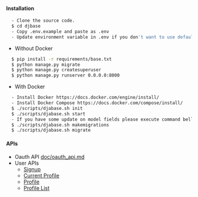 #### Installation
  ```sh
    - Clone the source code.
    $ cd djbase
    - Copy .env.example and paste as .env
    - Update environment variable in .env if you don't want to use default value.
  ```
  - Without Docker
  ```sh
    $ pip install -r requirements/base.txt
    $ python manage.py migrate
    $ python manage.py createsuperuser
    $ python manage.py runserver 0.0.0.0:8000
  ```
  - With Docker
  ```sh
    - Install Docker https://docs.docker.com/engine/install/
    - Install Docker Compose https://docs.docker.com/compose/install/
    $ ./scripts/djabase.sh init
    $ ./scripts/djabase.sh start
    - If you have some update on model fields please execute command bellow.
    $ ./scripts/djabase.sh makemigrations
    $ ./scripts/djabase.sh migrate
  ```

#### APIs

- Oauth API [doc/oauth_api.md](https://github.com/chhanhtrao/DjBase/blob/master/doc/oauth_api.md) 
- User APIs
    + [Signup](https://github.com/chhanhtrao/DjBase/blob/master/doc/user_api.md#signup)
    + [Current Profile](https://github.com/chhanhtrao/DjBase/blob/master/doc/user_api.md#current-profile)
    + [Profile](https://github.com/chhanhtrao/DjBase/blob/master/doc/user_api.md#profile)
    + [Profile List](https://github.com/chhanhtrao/DjBase/blob/master/doc/user_api.md#profile-list)

